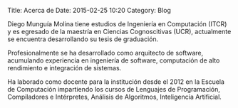 Title: Acerca de
Date: 2015-02-25 10:20
Category: Blog

Diego Munguía Molina tiene estudios de Ingeniería en Computación (ITCR) y es egresado de la maestría en Ciencias Cognoscitivas (UCR), actualmente se encuentra desarrollando su tesis de graduación.  

Profesionalmente se ha desarrollado como arquitecto de software, acumulando experiencia en ingeniería de software, computación de alto rendimiento e integración de sistemas.  

Ha laborado como docente para la institución desde el 2012 en la Escuela de Computación impartiendo los cursos de Lenguajes de Programación, Compiladores e Intérpretes, Análisis de Algoritmos, Inteligencia Artificial.
